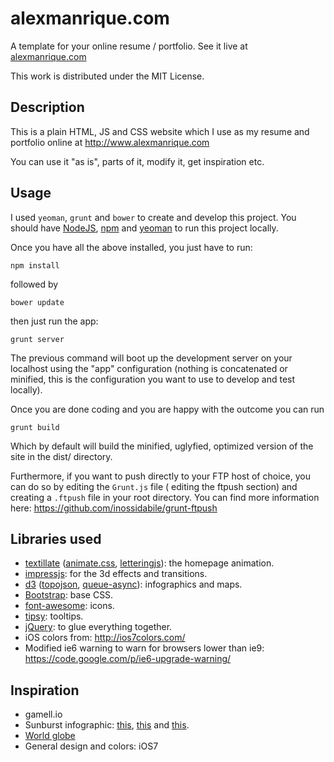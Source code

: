 alexmanrique.com
=========

A template for your online resume / portfolio. See it live at <a href="http://alexmanrique.com">alexmanrique.com</a>

This work is distributed under the MIT License.

Description
-----------

This is a plain HTML, JS and CSS website which I use as my resume and portfolio online at http://www.alexmanrique.com

You can use it "as is", parts of it, modify it, get inspiration etc.

Usage
-----

I used `yeoman`, `grunt` and `bower` to create and develop this project. You should have <a href="http://nodejs.org/">NodeJS</a>, <a href="https://npmjs.org/">npm</a> and <a href="http://yeoman.io/">yeoman</a> to run this project locally.

Once you have all the above installed, you just have to run:

    npm install

followed by

	bower update

then just run the app:

    grunt server


The previous command will boot up the development server on your localhost using the "app" configuration (nothing is concatenated or minified, this is the configuration you want to use to develop and test locally).

Once you are done coding and you are happy with the outcome you can run

    grunt build

Which by default will build the minified, uglyfied, optimized version of the site in the dist/ directory.

Furthermore, if you want to push directly to your FTP host of choice, you can do so by editing the `Grunt.js` file ( editing the ftpush section) and creating a `.ftpush` file in your root directory. You can find more information here: https://github.com/inossidabile/grunt-ftpush

Libraries used
--------------

- <a href="http://jschr.github.io/textillate/">textillate</a> (<a href="https://daneden.me/animate/">animate.css</a>, <a href="http://letteringjs.com/">letteringjs</a>): the homepage animation.
- <a href="http://bartaz.github.io/impress.js">impressjs</a>: for the 3d effects and transitions.
- <a href="http://d3js.org/">d3</a> (<a href="https://github.com/mbostock/topojson">topojson</a>, <a href="https://npmjs.org/package/queue-async">queue-async</a>): infographics and maps.
- <a href="http://getbootstrap.com/">Bootstrap</a>: base CSS.
- <a href="http://fontawesome.io/">font-awesome</a>: icons.
- <a href="https://github.com/jaz303/tipsy">tipsy</a>: tooltips.
- <a href="http://jquery.com/">jQuery</a>: to glue everything together.
- iOS colors from: http://ios7colors.com/
- Modified ie6 warning to warn for browsers lower than ie9: https://code.google.com/p/ie6-upgrade-warning/

Inspiration
-----------
- gamell.io
- Sunburst infographic: <a href="http://bl.ocks.org/mbostock/4063423">this</a>, <a href="http://bl.ocks.org/kerryrodden/7090426">this</a> and <a href="http://www.jasondavies.com/coffee-wheel/">this</a>.
- <a href="http://bl.ocks.org/dwtkns/4973620">World globe</a>
- General design and colors: iOS7

